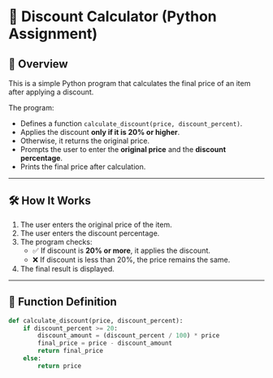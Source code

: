 # 🧮 Discount Calculator (Python Assignment)

## 📌 Overview
This is a simple Python program that calculates the final price of an item after applying a discount.  

The program:
- Defines a function `calculate_discount(price, discount_percent)`.
- Applies the discount **only if it is 20% or higher**.
- Otherwise, it returns the original price.
- Prompts the user to enter the **original price** and the **discount percentage**.
- Prints the final price after calculation.

---

## 🛠 How It Works
1. The user enters the original price of the item.
2. The user enters the discount percentage.
3. The program checks:
   - ✅ If discount is **20% or more**, it applies the discount.  
   - ❌ If discount is less than 20%, the price remains the same.
4. The final result is displayed.

---

## 📜 Function Definition
```python
def calculate_discount(price, discount_percent):
    if discount_percent >= 20:
        discount_amount = (discount_percent / 100) * price
        final_price = price - discount_amount
        return final_price
    else:
        return price
